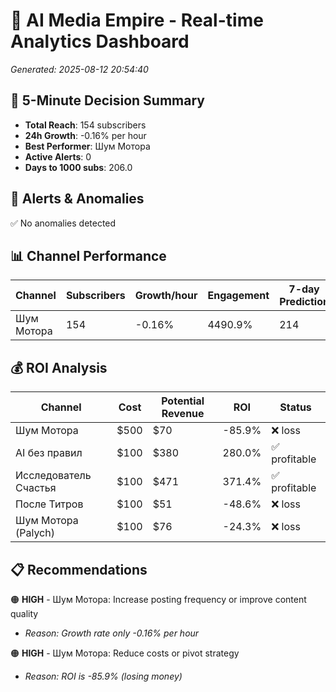 # 🚀 AI Media Empire - Real-time Analytics Dashboard

*Generated: 2025-08-12 20:54:40*

## 🎯 5-Minute Decision Summary

- **Total Reach**: 154 subscribers
- **24h Growth**: -0.16% per hour
- **Best Performer**: Шум Мотора
- **Active Alerts**: 0
- **Days to 1000 subs**: 206.0

## 🚨 Alerts & Anomalies

✅ No anomalies detected

## 📊 Channel Performance

| Channel | Subscribers | Growth/hour | Engagement | 7-day Prediction |
|---------|------------|-------------|------------|------------------|
| Шум Мотора | 154 | -0.16% | 4490.9% | 214 |

## 💰 ROI Analysis

| Channel | Cost | Potential Revenue | ROI | Status |
|---------|------|------------------|-----|--------|
| Шум Мотора | $500 | $70 | -85.9% | ❌ loss |
| AI без правил | $100 | $380 | 280.0% | ✅ profitable |
| Исследователь Счастья | $100 | $471 | 371.4% | ✅ profitable |
| После Титров | $100 | $51 | -48.6% | ❌ loss |
| Шум Мотора (Palych) | $100 | $76 | -24.3% | ❌ loss |

## 📋 Recommendations

🟠 **HIGH** - Шум Мотора: Increase posting frequency or improve content quality
   - *Reason: Growth rate only -0.16% per hour*

🟠 **HIGH** - Шум Мотора: Reduce costs or pivot strategy
   - *Reason: ROI is -85.9% (losing money)*

